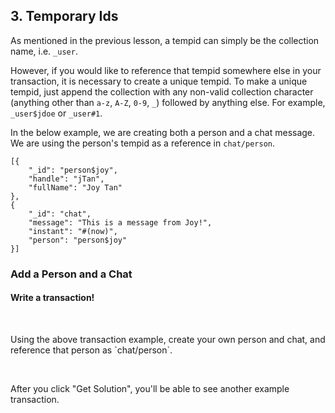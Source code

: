 ## 3. Temporary Ids

As mentioned in the previous lesson, a tempid can simply be the collection name, i.e. `_user`.

However, if you would like to reference that tempid somewhere else in your transaction, it is necessary to create a unique tempid. To make a unique tempid, just append the collection with any non-valid collection character (anything other than `a-z`, `A-Z`, `0-9`, `_`) followed by anything else. For example, `_user$jdoe` or `_user#1`.

In the below example, we are creating both a person and a chat message. We are using the person's tempid as a reference in `chat/person`.

```
[{
    "_id": "person$joy",
    "handle": "jTan",
    "fullName": "Joy Tan"
},
{
    "_id": "chat",
    "message": "This is a message from Joy!",
    "instant": "#(now)",
    "person": "person$joy"
}]
```

<div class="challenge">
<h3>Add a Person and a Chat</h3>
<h4>Write a transaction!</h4>
<br/>
<p>Using the above transaction example, create your own person and chat, and reference that person as `chat/person`.</p>
<br/>
<p>After you click "Get Solution", you'll be able to see another example transaction.</p>
</div>
<br/>
<br/>

